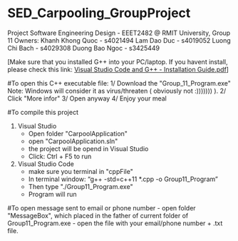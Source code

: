 # SED_Carpooling_GroupProject

Project Software Engineering Design - EEET2482 @ RMIT University, Group 11
Owners:
Khanh Khong Quoc - s4021494
Lam Dao Duc - s4019052
Luong Chi Bach - s4029308
Duong Bao Ngoc - s3425449

[Make sure that you installed G++ into your PC/laptop. 
If you havent install, please check this link: [Visual Studio Code and G++ - Installation Guide.pdf](https://github.com/user-attachments/files/17509927/Visual.Studio.Code.and.G%2B%2B.-.Installation.Guide.1.pdf)]

#To open this C++ executable file: 
1/ Download the "Group_11_Program.exe"
Note: Windows will consider it as virus/threaten ( obviously not :))))))) ). 
2/ Click "More infor"
3/ Open anyway
4/ Enjoy your meal


#To compile this project
1. Visual Studio
    - Open folder "CarpoolApplication"
    - open "CarpoolApplication.sln"
    - the project will be opend in Visual Studio
    - Click:  Ctrl + F5 to run
2. Visual Studio Code
    - make sure you terminal in "cppFile"
    - In terminal window: “g++ -std=c++11 *.cpp -o Group11_Program” 
    - Then type "./Group11_Program.exe" 
    - Program will run
    
#To open message sent to email or phone number
    - open folder "MessageBox", which placed in the father of current folder of Group11_Program.exe
    - open the file with your email/phone number + .txt file.

